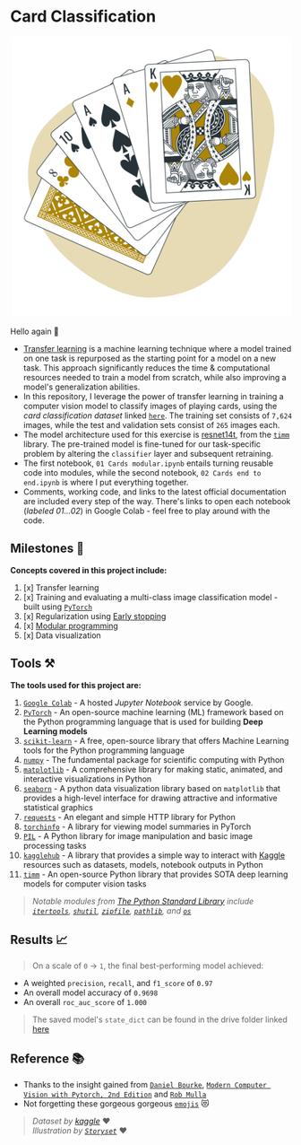 # Card Classification

<p align="center">
  <img src='pics/cards.png'  width='500'/>
</p>

Hello again 👋
+ [Transfer learning](https://www.datacamp.com/blog/what-is-transfer-learning-in-ai-an-introductory-guide) is a machine learning technique where a model trained on one task is repurposed as the starting point for a model on a new task. This approach significantly reduces the time & computational resources needed to train a model from scratch, while also improving a model's generalization abilities.
+ In this repository, I leverage the power of transfer learning in training a computer vision model to classify images of playing cards, using the _card classification dataset_ linked [`here`](https://www.kaggle.com/datasets/gpiosenka/cards-image-datasetclassification). The training set consists of `7,624` images, while the test and validation sets consist of `265` images each.
+ The model architecture used for this exercise is [resnet14t](https://huggingface.co/timm/resnet14t.c3_in1k), from the [`timm`](https://huggingface.co/docs/timm/en/index) library. The pre-trained model is fine-tuned for our task-specific problem by altering the `classifier` layer and subsequent retraining.
+ The first notebook, `01 Cards modular.ipynb` entails turning reusable code into modules, while the second notebook, `02 Cards end to end.ipynb` is where I put everything together.
+ Comments, working code, and links to the latest official documentation are included every step of the way. There's links to open each notebook (_labeled 01...02_) in Google Colab - feel free to play around with the code.

## Milestones 🏁
**Concepts covered in this project include:**  
1. [x] Transfer learning
2. [x] Training and evaluating a multi-class image classification model - built using [`PyTorch`](https://pytorch.org/)
3. [x] Regularization using [Early stopping](https://www.linkedin.com/advice/1/what-benefits-drawbacks-early-stopping#:~:text=Early%20stopping%20is%20a%20form,to%20increase%20or%20stops%20improving.)
4. [x] [Modular programming](https://en.wikipedia.org/wiki/Modular_programming)
5. [x] Data visualization

## Tools ⚒️
**The tools used for this project are:** 
1. [`Google Colab`](https://colab.google/) - A hosted _Jupyter Notebook_ service by Google.
2. [`PyTorch`](https://pytorch.org/) -  An open-source machine learning (ML) framework based on the Python programming language that is used for building **Deep Learning models**
3. [`scikit-learn`](https://scikit-learn.org/stable/#) - A free, open-source library that offers Machine Learning tools for the Python programming language
4. [`numpy`](https://numpy.org/) - The fundamental package for scientific computing with Python
5. [`matplotlib`](https://matplotlib.org/) - A comprehensive library for making static, animated, and interactive visualizations in Python
6. [`seaborn`](https://seaborn.pydata.org/index.html) - A python data visualization library based on `matplotlib` that provides a high-level interface for drawing attractive and informative statistical graphics
7. [`requests`](https://requests.readthedocs.io/en/latest/) - An elegant and simple HTTP library for Python
8. [`torchinfo`](https://github.com/TylerYep/torchinfo) - A library for viewing model summaries in PyTorch
9. [`PIL`](https://pillow.readthedocs.io/) - A Python library for image manipulation and basic image processing tasks
10. [`kagglehub`](https://github.com/Kaggle/kagglehub) - A library that provides a simple way to interact with [Kaggle](https://www.kaggle.com/) resources such as datasets, models, notebook outputs in Python
11. [`timm`](https://huggingface.co/docs/timm/en/index) - An open-source Python library that provides SOTA deep learning models for computer vision tasks  

> _Notable modules from [The Python Standard Library](https://docs.python.org/3/library/index.html) include [`itertools`](https://docs.python.org/3/library/itertools.html), [`shutil`](https://docs.python.org/3/library/shutil.html), [`zipfile`](https://docs.python.org/3/library/zipfile.html), [`pathlib`](https://docs.python.org/3/library/pathlib.html), and [`os`](https://docs.python.org/3/library/os.html)_


## Results 📈
> On a scale of `0` -> `1`, the final best-performing model achieved:
+ A weighted `precision`, `recall`, and `f1_score` of `0.97`
+ An overall model accuracy of `0.9698`
+ An overall `roc_auc_score` of `1.000`

> The saved model's `state_dict` can be found in the drive folder linked [here](https://drive.google.com/file/d/1zjzTKhPjbjAHmy2myER4zcGnSWQUILZa/view?usp=drive_link)


## Reference 📚
+ Thanks to the insight gained from [`Daniel Bourke`](https://x.com/mrdbourke?s=21&t=1Fg4dWHIo5p7EaMHhv2rng), [`Modern Computer Vision with Pytorch, 2nd Edition`](https://www.packtpub.com/en-us/product/modern-computer-vision-with-pytorch-9781803240930) and [`Rob Mulla`](https://www.youtube.com/@robmulla)
+ Not forgetting these gorgeous gorgeous [`emojis`](https://gist.github.com/FlyteWizard/468c0a0a6c854ed5780a32deb73d457f) 😻

> _Dataset by [kaggle](https://www.kaggle.com/datasets/gpiosenka/cards-image-datasetclassification)_ ♥  
> _Illustration by [`Storyset`](https://storyset.com)_ ♥


